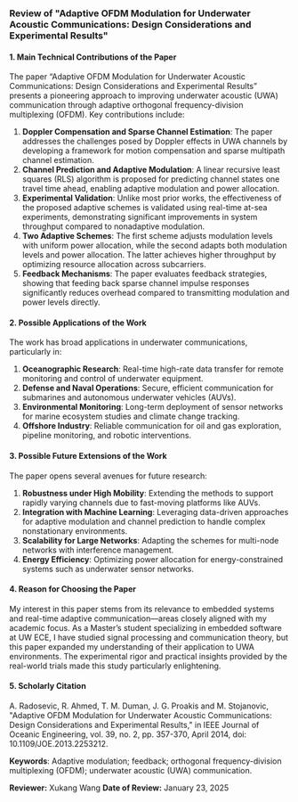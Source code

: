 ### Review of "Adaptive OFDM Modulation for Underwater Acoustic Communications: Design Considerations and Experimental Results"

#### 1. Main Technical Contributions of the Paper

The paper “Adaptive OFDM Modulation for Underwater Acoustic Communications: Design Considerations and Experimental Results” presents a pioneering approach to improving underwater acoustic (UWA) communication through adaptive orthogonal frequency-division multiplexing (OFDM). Key contributions include:

1. **Doppler Compensation and Sparse Channel Estimation**: The paper addresses the challenges posed by Doppler effects in UWA channels by developing a framework for motion compensation and sparse multipath channel estimation.
2. **Channel Prediction and Adaptive Modulation**: A linear recursive least squares (RLS) algorithm is proposed for predicting channel states one travel time ahead, enabling adaptive modulation and power allocation.
3. **Experimental Validation**: Unlike most prior works, the effectiveness of the proposed adaptive schemes is validated using real-time at-sea experiments, demonstrating significant improvements in system throughput compared to nonadaptive modulation.
4. **Two Adaptive Schemes**: The first scheme adjusts modulation levels with uniform power allocation, while the second adapts both modulation levels and power allocation. The latter achieves higher throughput by optimizing resource allocation across subcarriers.
5. **Feedback Mechanisms**: The paper evaluates feedback strategies, showing that feeding back sparse channel impulse responses significantly reduces overhead compared to transmitting modulation and power levels directly.

#### 2. Possible Applications of the Work

The work has broad applications in underwater communications, particularly in:

1. **Oceanographic Research**: Real-time high-rate data transfer for remote monitoring and control of underwater equipment.
2. **Defense and Naval Operations**: Secure, efficient communication for submarines and autonomous underwater vehicles (AUVs).
3. **Environmental Monitoring**: Long-term deployment of sensor networks for marine ecosystem studies and climate change tracking.
4. **Offshore Industry**: Reliable communication for oil and gas exploration, pipeline monitoring, and robotic interventions.

#### 3. Possible Future Extensions of the Work

The paper opens several avenues for future research:

1. **Robustness under High Mobility**: Extending the methods to support rapidly varying channels due to fast-moving platforms like AUVs.
2. **Integration with Machine Learning**: Leveraging data-driven approaches for adaptive modulation and channel prediction to handle complex nonstationary environments.
3. **Scalability for Large Networks**: Adapting the schemes for multi-node networks with interference management.
4. **Energy Efficiency**: Optimizing power allocation for energy-constrained systems such as underwater sensor networks.

#### 4. Reason for Choosing the Paper

My interest in this paper stems from its relevance to embedded systems and real-time adaptive communication—areas closely aligned with my academic focus. As a Master’s student specializing in embedded software at UW ECE, I have studied signal processing and communication theory, but this paper expanded my understanding of their application to UWA environments. The experimental rigor and practical insights provided by the real-world trials made this study particularly enlightening.

#### 5. Scholarly Citation

A. Radosevic, R. Ahmed, T. M. Duman, J. G. Proakis and M. Stojanovic, "Adaptive OFDM Modulation for Underwater Acoustic Communications: Design Considerations and Experimental Results," in IEEE Journal of Oceanic Engineering, vol. 39, no. 2, pp. 357-370, April 2014, doi: 10.1109/JOE.2013.2253212.

**Keywords**: Adaptive modulation; feedback; orthogonal frequency-division multiplexing (OFDM); underwater acoustic (UWA) communication.

**Reviewer:** Xukang Wang
**Date of Review:** January 23, 2025